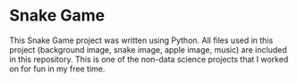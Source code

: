 # Snake Game
This Snake Game project was written using Python. All files used in this project (background image, snake image, apple image, music) are included in this repository. This is one of the non-data science projects that I worked on for fun in my free time.
